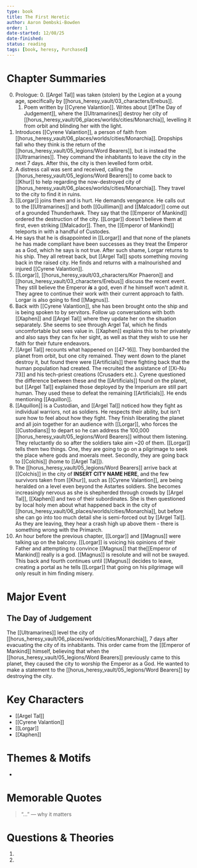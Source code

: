 ```yaml
---
type: book
title: The First Heretic
author: Aaron Dembski-Bowden
order: 1
date-started: 12/08/25
date-finished: 
status: reading
tags: [book, heresy, Purchased]
---
```

# Chapter Summaries
0. Prologue:
	0. [[Argel Tal]] was taken (stolen) by the Legion at a young age, specifically by [[horus_heresy_vault/03_characters/Erebus]].
	1. Poem written by [[Cyrene Valantion]].  Writes about [[#The Day of Judgement]], where the [[Ultramarines]] destroy her city of [[horus_heresy_vault/06_places/worlds/cities/Monarchia]], levelling it from orbit and blinding her with the light.
1. Introduces [[Cyrene Valantion]], a person of faith from [[horus_heresy_vault/06_places/worlds/cities/Monarchia]]. Dropships fall who they think is the return of the [[horus_heresy_vault/05_legions/Word Bearers]], but is instead the [[Ultramarines]]. They command the inhabitants to leave the city in the next 7 days. After this, the city is then levelled form orbit.
2. A distress call was sent and received, calling the [[horus_heresy_vault/05_legions/Word Bearers]] to come back to [[Khur]] to help regarding the now-destroyed city of [[horus_heresy_vault/06_places/worlds/cities/Monarchia]]. They travel to the city to find it in ruins.
3. [[Lorgar]] joins them and is hurt. He demands vengeance. He calls out to the [[Ultramarines]] and both [[Guilliman]] and [[Malcador]] come out of a grounded Thunderhawk. They say that the [[Emperor of Mankind]] ordered the destruction of the city. [[Lorgar]] doesn't believe them at first, even striking [[Malcador]]. Then, the [[Emperor of Mankind]] teleports in with a handful of Custodes.
4.  He says that he is disappointed in [[Lorgar]] and that none of the planets he has made compliant have been successes as they treat the Emperor as a God, which he says is not true. After such shame, Lorgar returns to his ship. They all retreat back, but [[Argel Tal]] spots something moving back in the raised city. He finds and returns with a malnourished and injured [[Cyrene Valantion]].
5. [[Lorgar]], [[horus_heresy_vault/03_characters/Kor Phaeron]] and [[horus_heresy_vault/03_characters/Erebus]] discuss the recent event. They still believe the Emperor ***is*** a god, even if he himself won't admit it. They agree to continue their work with their current approach to faith. Lorgar is also going to find [[Magnus]]. 
6. Back with [[Cyrene Valantion]], she has been brought onto the ship and is being spoken to by servitors. Follow up conversations with both [[Xaphen]] and [[Argel Tal]] where they update her on the situation separately. She seems to see through Argel Tal, which he finds uncomfortable but sees value in. [[Xaphen]] explains this to her privately and also says they can fix her sight, as well as that they wish to use her faith for their future endeavors.
7. [[Argel Tal]] recounts what happened on [[47-16]]. They bombarded the planet from orbit, but one city remained. They went down to the planet destroy it, but found there were [[Artificials]] there fighting back that the human population had created. The recruited the assistance of [[Xi-Nu 73]] and his tech-priest creations (Crusaders etc.). Cyrene questioned the difference between these and the [[Artificials]] found on the planet, but [[Argel Tal]] explained those deployed by the Imperium are still part human. They used these to defeat the remaining [[Artificials]]. He ends mentioning [[Aquillon]].
8. [[Aquillon]] is a Custodian, and [[Argel Tal]] noticed how they fight as individual warriors, not as soldiers. He respects their ability, but isn't sure how to feel about how they fight. They finish liberating the planet and all join together for an audience with [[Lorgar]], who forces the [[Custodians]] to depart so he can address the 100,000 [[horus_heresy_vault/05_legions/Word Bearers]] without them listening. They reluctantly do so after the soldiers take aim ~20 of them. [[Lorgar]] tells them two things. One, they are going to go on a pilgrimage to seek the place where gods and moerals meet. Secondly, they are going back to [[Colchis]] (home to [[Argel Tal]]).
9. The [[horus_heresy_vault/05_legions/Word Bearers]] arrive back at [[Colchis]] in the city of **INSERT CITY NAME HERE**, and the few survivors taken from [[Khur]], such as [[Cyrene Valantion]], are being heralded on a level even beyond the Astartes soldiers. She becomes increasingly nervous as she is shepherded through crowds by [[Argel Tal]], [[Xaphen]] and two of their subordinates. She is then questioned by local holy men about what happened back in the city of [[horus_heresy_vault/06_places/worlds/cities/Monarchia]], but before she can go into too much detail she is semi-forced out by [[Argel Tal]]. As they are leaving, they hear a crash high up above them - there is something wrong with the Primarch. 
10. An hour before the previous chapter, [[Lorgar]] and [[Magnus]] were talking up on the balcony. [[Lorgar]] is voicing his opinions of their Father and attempting to convince [[Magnus]] that the[[Emperor of Mankind]] really is a god. [[Magnus]] is resolute and will not be swayed. This back and fourth continues until [[Magnus]] decides to leave, creating a portal as he tells [[Lorgar]] that going on his pilgrimage will only result in him finding misery.
 
# Major Event
## The Day of Judgement

The [[Ultramarines]] level the city of [[horus_heresy_vault/06_places/worlds/cities/Monarchia]], 7 days after evacuating the city of its inhabitants. This order came from the [[Emperor of Mankind]] himself, believing that when the [[horus_heresy_vault/05_legions/Word Bearers]] previously came to this planet, they caused the city to worship the Emperor as a God. He wanted to make a statement to the [[horus_heresy_vault/05_legions/Word Bearers]] by destroying the city. 



# Key Characters
- [[Argel Tal]]
- [[Cyrene Valantion]]
- [[Lorgar]]
- [[Xaphen]]

# Themes & Motifs
- 

# Memorable Quotes
> “...” — why it matters

# Questions & Theories
1. 
2. 